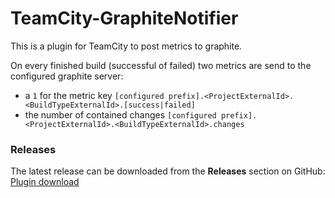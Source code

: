 TeamCity-GraphiteNotifier
=========================

This is a plugin for TeamCity to post metrics to graphite.

On every finished build (successful of failed) two metrics are send to the configured graphite server:

* a `1` for the metric key `[configured prefix].<ProjectExternalId>.<BuildTypeExternalId>.[success|failed]`
* the number of contained changes `[configured prefix].<ProjectExternalId>.<BuildTypeExternalId>.changes`

### Releases ###

The latest release can be downloaded from the **Releases** section on GitHub: [Plugin download](https://github.com/peschuster/TeamCity-GraphiteNotifier/releases/download/untagged-c51d7f9a9ee0b7c813a5/GraphiteNotifier.zip)
